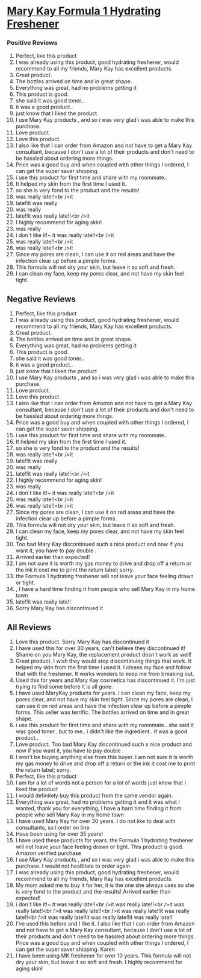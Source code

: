 # [Mary Kay Formula 1 Hydrating Freshener](https://products.checkmycream.com/products/Mary-Kay-Formula-1-Hydrating-Freshener.html)

### Positive Reviews

<ol>
      <li>Perfect, like this product</li>
      <li>I was already using this product, good hydrating freshener, would recommend to all my friends, Mary Kay has excellent products.</li>
      <li>Great product.  </li>
      <li>The bottles arrived on time and in great shape.</li>
      <li>Everything was great, had no problems getting it</li>
      <li>This product is good.  </li>
      <li>she said it was good toner..</li>
      <li>it was a good product..</li>
      <li>just know that I liked the product</li>
      <li>I use Mary Kay products , and so i was very glad i was able to make this purchase.</li>
      <li>Love product.</li>
      <li>Love this product.</li>
      <li>I also like that I can order from Amazon and not have to get a Mary Kay consultant, because I don&#x27;t use a lot of their products and don&#x27;t need to be hassled about ordering more things.  </li>
      <li>Price was a good buy and when coupled with other things I ordered, I can get the super saver shipping.  </li>
      <li>i use this product for first time and share with my roommate..</li>
      <li>It helped my skin from the first time I used it.  </li>
      <li>so she is very fond to the product and the results!</li>
      <li>was really late!!&lt;br /&gt;it</li>
      <li>late!!it was really</li>
      <li>was really</li>
      <li>late!!it was really late!!&lt;br /&gt;it</li>
      <li>I highly recommend for aging skin!</li>
      <li>was really</li>
      <li>i don&#x60;t like it!~ it was really late!!&lt;br /&gt;it</li>
      <li>was really late!!&lt;br /&gt;it</li>
      <li>was really late!!&lt;br /&gt;it</li>
      <li>Since my pores are clean, I can use it on red areas and have the infection clear up before a pimple forms.  </li>
      <li>This formula will not dry your skin, but leave it so soft and fresh.</li>
      <li>I can clean my face, keep my pores clear, and not have my skin feel tight.  </li>
</ol>


<h2>Negative Reviews</h2>
<ol>
<li> Perfect, like this product</li>
<li> I was already using this product, good hydrating freshener, would recommend to all my friends, Mary Kay has excellent products.</li>
<li> Great product.  </li>
<li> The bottles arrived on time and in great shape.</li>
<li> Everything was great, had no problems getting it</li>
<li> This product is good.  </li>
<li> she said it was good toner..</li>
<li> it was a good product..</li>
<li> just know that I liked the product</li>
<li> I use Mary Kay products , and so i was very glad i was able to make this purchase.</li>
<li> Love product.</li>
<li> Love this product.</li>
<li> I also like that I can order from Amazon and not have to get a Mary Kay consultant, because I don&#x27;t use a lot of their products and don&#x27;t need to be hassled about ordering more things.  </li>
<li> Price was a good buy and when coupled with other things I ordered, I can get the super saver shipping.  </li>
<li> i use this product for first time and share with my roommate..</li>
<li> It helped my skin from the first time I used it.  </li>
<li> so she is very fond to the product and the results!</li>
<li> was really late!!&lt;br /&gt;it</li>
<li> late!!it was really</li>
<li> was really</li>
<li> late!!it was really late!!&lt;br /&gt;it</li>
<li> I highly recommend for aging skin!</li>
<li> was really</li>
<li> i don&#x60;t like it!~ it was really late!!&lt;br /&gt;it</li>
<li> was really late!!&lt;br /&gt;it</li>
<li> was really late!!&lt;br /&gt;it</li>
<li> Since my pores are clean, I can use it on red areas and have the infection clear up before a pimple forms.  </li>
<li> This formula will not dry your skin, but leave it so soft and fresh.</li>
<li> I can clean my face, keep my pores clear, and not have my skin feel tight.  </li>
<li> Too bad Mary Kay discontinued such s nice product and now if you want it, you have to pay double .</li>
<li> Arrived earlier than expected!</li>
<li> I am not sure it is worth my gas money to drive and drop off a return or the ink it cost me to print the return label; sorry.</li>
<li> the Formula 1 hydrating freshener will not leave your face feeling drawn or tight.</li>
<li> , I have a hard time finding it from people who sell Mary Kay in my home town</li>
<li> late!!it was really late!!</li>
<li> Sorry Mary Kay has discontinued it</li>
</ol>

<h2>All Reviews</h2>

<ol>
    <li> Love this product. Sorry Mary Kay has discontinued it</li>
    <li> I have used this for over 30 years, can&#x27;t believe they discontinued it! Shame on you Mary Kay, the replacement product dosn&#x27;t work as well!</li>
    <li> Great product.  I wish they would stop discontinuing things that work.  It helped my skin from the first time I used it.  I cleans my face and follow that with the freshener.  It works wonders to keep me from breaking out.</li>
    <li> Used this for years and Mary Kay cosmetics has discontinued it. I&#x27;m just trying to find some before it is all gone.</li>
    <li> I have used MaryKay products for years.  I can clean my face, keep my pores clear, and not have my skin feel tight.  Since my pores are clean, I can use it on red areas and have the infection clear up before a pimple forms.  This seller was terrific.  The bottles arrived on time and in great shape.</li>
    <li> i use this product for first time and share with my roommate.. she said it was good toner.. but to me.. i didn&#x27;t like the ingredient.. it was a good product..</li>
    <li> Love product. Too bad Mary Kay discontinued such s nice product and now if you want it, you have to pay double .</li>
    <li> I won&#x27;t be buying anything else from this buyer.  I am not sure it is worth my gas money to drive and drop off a return or the ink it cost me to print the return label; sorry.</li>
    <li> Perfect, like this product</li>
    <li> I am for a lot of words not a person  for a lot of words just know that I liked the product</li>
    <li> I would definitely buy this product from the same vendor again.</li>
    <li> Everything was great, had no problems getting it and it was what I wanted, thank you for everything, I have a hard time finding it from people who sell Mary Kay in my home town</li>
    <li> I have used Mary Kay for over 30 years. I do not like to deal with consultants, so I order on line.</li>
    <li> Have been using for over 35 years!</li>
    <li> I have used these products for years.  the Formula 1 hydrating freshener will not leave your face feeling drawn or tight. This product is good.  Amazon verified purchase</li>
    <li> I use Mary Kay products , and so i was very glad i was able to make this purchase. I would not hes8itate to order again</li>
    <li> I was already using this product, good hydrating freshener, would recommend to all my friends, Mary Kay has excellent products.</li>
    <li> My mom asked me to buy it for her, it is the one she always uses so she is very fond to the product and the results! Arrived earlier than expected!</li>
    <li> i don&#x60;t like it!~ it was really late!!&lt;br /&gt;it was really late!!&lt;br /&gt;it was really late!!&lt;br /&gt;it was really late!!&lt;br /&gt;it was really late!!it was really late!!&lt;br /&gt;it was really late!!it was really late!!it was really late!!</li>
    <li> I&#x27;ve used this before and I like it.  I also like that I can order from Amazon and not have to get a Mary Kay consultant, because I don&#x27;t use a lot of their products and don&#x27;t need to be hassled about ordering more things.  Price was a good buy and when coupled with other things I ordered, I can get the super saver shipping.  Karen</li>
    <li> I have been using MK freshener for over 10 years. This formula will not dry your skin, but leave it so soft and fresh. I highly recommend for aging skin!</li>
</ol>




